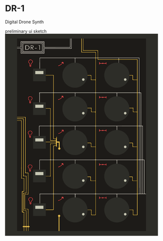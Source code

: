 # DR-1
Digital Drone Synth

preliminary ui sketch
![alt text](https://github.com/tparker48/DR-1/blob/main/Images/ui_sc.png)
